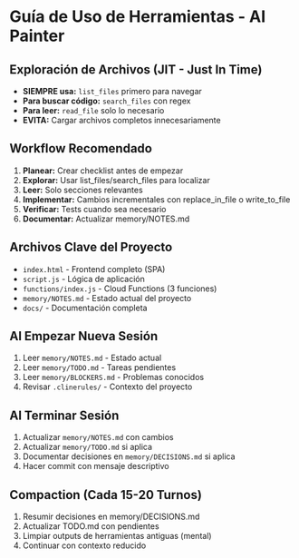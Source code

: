 # Guía de Uso de Herramientas - AI Painter

## Exploración de Archivos (JIT - Just In Time)

- **SIEMPRE usa:** `list_files` primero para navegar
- **Para buscar código:** `search_files` con regex
- **Para leer:** `read_file` solo lo necesario
- **EVITA:** Cargar archivos completos innecesariamente

## Workflow Recomendado

1. **Planear:** Crear checklist antes de empezar
2. **Explorar:** Usar list_files/search_files para localizar
3. **Leer:** Solo secciones relevantes
4. **Implementar:** Cambios incrementales con replace_in_file o write_to_file
5. **Verificar:** Tests cuando sea necesario
6. **Documentar:** Actualizar memory/NOTES.md

## Archivos Clave del Proyecto

- `index.html` - Frontend completo (SPA)
- `script.js` - Lógica de aplicación
- `functions/index.js` - Cloud Functions (3 funciones)
- `memory/NOTES.md` - Estado actual del proyecto
- `docs/` - Documentación completa

## Al Empezar Nueva Sesión

1. Leer `memory/NOTES.md` - Estado actual
2. Leer `memory/TODO.md` - Tareas pendientes
3. Leer `memory/BLOCKERS.md` - Problemas conocidos
4. Revisar `.clinerules/` - Contexto del proyecto

## Al Terminar Sesión

1. Actualizar `memory/NOTES.md` con cambios
2. Actualizar `memory/TODO.md` si aplica
3. Documentar decisiones en `memory/DECISIONS.md` si aplica
4. Hacer commit con mensaje descriptivo

## Compaction (Cada 15-20 Turnos)

1. Resumir decisiones en memory/DECISIONS.md
2. Actualizar TODO.md con pendientes
3. Limpiar outputs de herramientas antiguas (mental)
4. Continuar con contexto reducido

